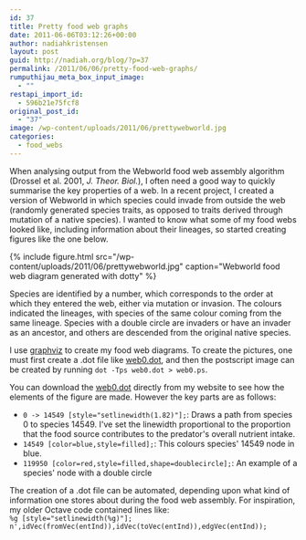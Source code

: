 ```yaml
---
id: 37
title: Pretty food web graphs
date: 2011-06-06T03:12:26+00:00
author: nadiahkristensen
layout: post
guid: http://nadiah.org/blog/?p=37
permalink: /2011/06/06/pretty-food-web-graphs/
rumputhijau_meta_box_input_image:
  - ""
restapi_import_id:
  - 596b21e75fcf8
original_post_id:
  - "37"
image: /wp-content/uploads/2011/06/prettywebworld.jpg
categories:
  - food_webs
---
```

When analysing output from the Webworld food web assembly algorithm (Drossel et al. 2001, _J. Theor. Biol._), I often need a good way to quickly summarise the key properties of a web. In a recent project, I created a version of Webworld in which species could invade from outside the web (randomly generated species traits, as opposed to traits derived through mutation of a native species). I wanted to know what some of my food webs looked like, including information about their lineages, so started creating figures like the one below.

{%
    include figure.html
    src="/wp-content/uploads/2011/06/prettywebworld.jpg"
    caption="Webworld food web diagram generated with dotty"
%}

Species are identified by a number, which corresponds to the order at which they entered the web, either via mutation or invasion. The colours indicated the lineages, with species of the same colour coming from the same lineage. Species with a double circle are invaders or have an invader as an ancestor, and others are descended from the original native species.

I use [graphviz](http://www.graphviz.org) to create my food web diagrams. To create the pictures, one must first create a .dot file like [web0.dot](/s3/web0.dot), and then the postscript image can be created by running `dot -Tps web0.dot > web0.ps`.

You can download the [web0.dot](/s3/web0.dot) directly from my website to see how the elements of the figure are made. However the key parts are as follows:

  * `0 -> 14549 [style="setlinewidth(1.82)"];`: Draws a path from species 0 to species 14549. I've set the linewidth proportional to the proportion that the food source contributes to the predator's overall nutrient intake.
  * `14549 [color=blue,style=filled];`: This colours species' 14549 node in blue.
  * `119950 [color=red,style=filled,shape=doublecircle];`: An example of a species' node with a double circle

The creation of a .dot file can be automated, depending upon what kind of information one stores about during the food web assembly. For inspiration, my older Octave code contained lines like:  
 `%g [style="setlinewidth(%g)"]; n',idVec(fromVec(entInd)),idVec(toVec(entInd)),edgVec(entInd));`

